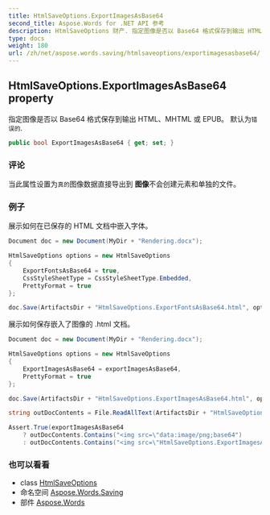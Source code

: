 ```yaml
---
title: HtmlSaveOptions.ExportImagesAsBase64
second_title: Aspose.Words for .NET API 参考
description: HtmlSaveOptions 财产. 指定图像是否以 Base64 格式保存到输出 HTMLMHTML 或 EPUB 默认为错误的.
type: docs
weight: 180
url: /zh/net/aspose.words.saving/htmlsaveoptions/exportimagesasbase64/
---
```

## HtmlSaveOptions.ExportImagesAsBase64 property

指定图像是否以 Base64 格式保存到输出 HTML、MHTML 或 EPUB。 默认为`错误的`.

```csharp
public bool ExportImagesAsBase64 { get; set; }
```

### 评论

当此属性设置为`真的`图像数据直接导出到  **图像**不会创建元素和单独的文件。

### 例子

展示如何在已保存的 HTML 文档中嵌入字体。

```csharp
Document doc = new Document(MyDir + "Rendering.docx");

HtmlSaveOptions options = new HtmlSaveOptions
{
    ExportFontsAsBase64 = true,
    CssStyleSheetType = CssStyleSheetType.Embedded,
    PrettyFormat = true
};

doc.Save(ArtifactsDir + "HtmlSaveOptions.ExportFontsAsBase64.html", options);
```

展示如何保存嵌入了图像的 .html 文档。

```csharp
Document doc = new Document(MyDir + "Rendering.docx");

HtmlSaveOptions options = new HtmlSaveOptions
{
    ExportImagesAsBase64 = exportImagesAsBase64,
    PrettyFormat = true
};

doc.Save(ArtifactsDir + "HtmlSaveOptions.ExportImagesAsBase64.html", options);

string outDocContents = File.ReadAllText(ArtifactsDir + "HtmlSaveOptions.ExportImagesAsBase64.html");

Assert.True(exportImagesAsBase64
    ? outDocContents.Contains("<img src=\"data:image/png;base64")
    : outDocContents.Contains("<img src=\"HtmlSaveOptions.ExportImagesAsBase64.001.png\""));
```

### 也可以看看

* class [HtmlSaveOptions](../)
* 命名空间 [Aspose.Words.Saving](../../htmlsaveoptions/)
* 部件 [Aspose.Words](../../../)


